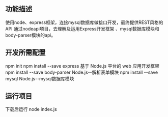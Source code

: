 ## 功能描述  

使用node、express框架，连接mysql数据库做接口开发，最终提供REST风格的API
通过nodeapi项目，去理解及运用Express开发框架 、mysql数据库模块和body-parser模块的api。

## 开发所需配置  

npm init
npm install --save express			基于 Node.js 平台的 web 应用开发框架
npm install --save body-parser	Node.js--解析表单模块
npm install --save mysql				Node.js--mysql数据库模块

## 运行项目  

下载后运行  node index.js